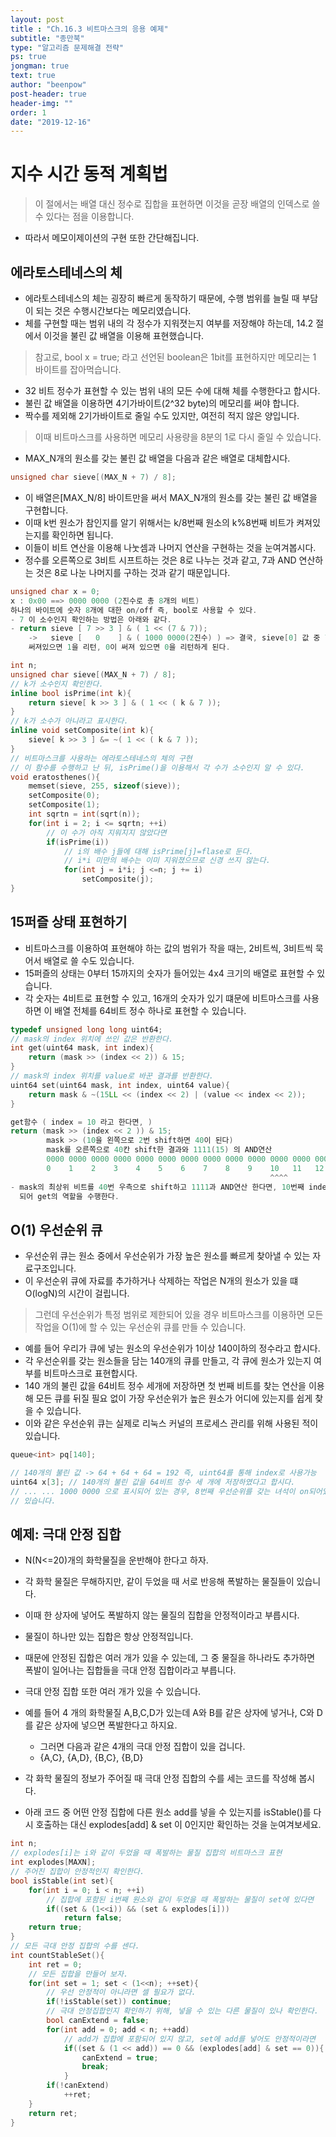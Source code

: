 ```yaml
---
layout: post
title : "Ch.16.3 비트마스크의 응용 예제"
subtitle: "종만북"
type: "알고리즘 문제해결 전략"
ps: true
jongman: true
text: true
author: "beenpow"
post-header: true
header-img: ""
order: 1
date: "2019-12-16"
---
```


# 지수 시간 동적 계획법

>  이 절에서는 배열 대신 정수로 집합을 표현하면 이것을 곧장 배열의 인덱스로 쓸 수 있다는 점을
  이용합니다.
- 따라서 메모이제이션의 구현 또한 간단해집니다.


## 에라토스테네스의 체

- 에라토스테네스의 체는 굉장히 빠르게 동작하기 때문에, 수행 범위를 늘릴 때 부담이 되는 것은
  수행시간보다는 메모리였습니다.
- 체를 구현할 때는 범위 내의 각 정수가 지워졋는지 여부를 저장해야 하는데, 14.2 절에서 이것을 불린 값
  배열을 이용해 표현했습니다.

> 참고로, bool x = true; 라고 선언된 boolean은 1bit를 표현하지만 메모리는 1 바이트를 잡아먹습니다.


- 32 비트 정수가 표현할 수 있는 범위 내의 모든 수에 대해 체를 수행한다고 합시다.
- 불린 값 배열을 이용하면 4기가바이트(2^32 byte)의 메모리를 써야 합니다.
- 짝수를 제외해 2기가바이트로 줄일 수도 있지만, 여전히 적지 않은 양입니다.

> 이때 비트마스크를 사용하면 메모리 사용량을 8분의 1로 다시 줄일 수 있습니다.


- MAX_N개의 원소를 갖는 불린 값 배열을 다음과 같은 배열로 대체합시다.

```cpp
unsigned char sieve[(MAX_N + 7) / 8];
```

- 이 배열은[MAX_N/8] 바이트만을 써서 MAX_N개의 원소를 갖는 불린 값 배열을 구현합니다.
- 이때 k번 원소가 참인지를 알기 위해서는 k/8번째 원소의 k%8번째 비트가 켜져있는지를 확인하면 됩니다.
- 이들이 비트 연산을 이용해 나눗셈과 나머지 연산을 구현하는 것을 눈여겨봅시다.
- 정수를 오른쪽으로 3비트 시프트하는 것은 8로 나누는 것과 같고, 7과 AND 연산하는 것은 8로 나눈
  나머지를 구하는 것과 같기 때문입니다.

```cpp
unsigned char x = 0;
x : 0x00 ==> 0000 0000 (2진수로 총 8개의 비트)
하나의 바이트에 숫자 8개에 대한 on/off 즉, bool로 사용할 수 있다.
- 7 이 소수인지 확인하는 방법은 아래와 같다.
- return sieve [ 7 >> 3 ] & ( 1 << (7 & 7));
    ->   sieve [   0    ] & ( 1000 0000(2진수) ) => 결국, sieve[0] 값 중 7번째에 해당하는 비트에 1이
    써져있으면 1을 리턴, 0이 써져 있으면 0을 리턴하게 된다.
```

```cpp
int n;
unsigned char sieve[(MAX_N + 7) / 8];
// k가 소수인지 확인한다.
inline bool isPrime(int k){
    return sieve[ k >> 3 ] & ( 1 << ( k & 7 ));
}
// k가 소수가 아니라고 표시한다.
inline void setComposite(int k){
    sieve[ k >> 3 ] &= ~( 1 << ( k & 7 ));
}
// 비트마스크를 사용하는 에라토스테네스의 체의 구현
// 이 함수를 수행하고 난 뒤, isPrime()을 이용해서 각 수가 소수인지 알 수 있다.
void eratosthenes(){
    memset(sieve, 255, sizeof(sieve));
    setComposite(0);
    setComposite(1);
    int sqrtn = int(sqrt(n));
    for(int i = 2; i <= sqrtn; ++i)
        // 이 수가 아직 지워지지 않았다면 
        if(isPrime(i))
            // i의 배수 j들에 대해 isPrime[j]=flase로 둔다.
            // i*i 미만의 배수는 이미 지워졌으므로 신경 쓰지 않는다.
            for(int j = i*i; j <=n; j += i)
                setComposite(j);
}
```

## 15퍼즐 상태 표현하기

- 비트마스크를 이용하여 표현해야 하는 값의 범위가 작을 때는, 2비트씩, 3비트씩 묵어서 배열로 쓸 수도 있습니다.
- 15퍼즐의 상태는 0부터 15까지의 숫자가 들어있는 4x4 크기의 배열로 표현할 수 있습니다.
- 각 숫자는 4비트로 표현할 수 있고, 16개의 숫자가 있기 떄문에 비트마스크를 사용하면 이 배열 전체를
  64비트 정수 하나로 표현할 수 있습니다.

```cpp
typedef unsigned long long uint64;
// mask의 index 위치에 쓰인 값은 반환한다.
int get(uint64 mask, int index){
    return (mask >> (index << 2)) & 15;
}
// mask의 index 위치를 value로 바꾼 결과를 반환한다.
uint64 set(uint64 mask, int index, uint64 value){
    return mask & ~(15LL << (index << 2) | (value << index << 2));
}
```

```cpp
get함수 ( index = 10 라고 한다면, ) 
return (mask >> (index << 2 )) & 15;
        mask >> (10을 왼쪽으로 2번 shift하면 40이 된다)
        mask를 오른쪽으로 40칸 shift한 결과와 1111(15) 의 AND연산
        0000 0000 0000 0000 0000 0000 0000 0000 0000 0000 0000 0000 0000 0000 0000 0000
        0    1    2    3    4    5    6    7    8    9    10   11   12   13   14   15   (번째 숫자)
                                                          ^^^^                         
- mask의 최상위 비트를 40번 우측으로 shift하고 1111과 AND연산 한다면, 10번째 index의 값을 가지게
  되어 get의 역할을 수행한다.
```

## O(1) 우선순위 큐

- 우선순위 큐는 원소 중에서 우선순위가 가장 높은 원소를 빠르게 찾아낼 수 있는 자료구조입니다.
- 이 우선순위 큐에 자료를 추가하거나 삭제하는 작업은 N개의 원소가 있을 떄 O(logN)의 시간이 걸립니다.

> 그런데 우선순위가 특정 범위로 제한되어 있을 경우 비트마스크를 이용하면 모든 작업을 O(1)에 할 수 있는 우선순위 큐를 만들 수 있습니다.
- 예를 들어 우리가 큐에 넣는 원소의 우선순위가 1이상 140이하의 정수라고 합시다.
- 각 우선순위를 갖는 원소들을 담는 140개의 큐를 만들고, 각 큐에 원소가 있는지 여부를 비트마스크로
  표현합시다.
- 140 개의 불린 값을 64비트 정수 세개에 저장하면 첫 번째 비트를 찾는 연산을 이용해 모든 큐를 뒤질
  필요 없이 가장 우선순위가 높은 원소가 어디에 있는지를 쉽게 찾을 수 있습니다.
- 이와 같은 우선순위 큐는 실제로 리눅스 커널의 프로세스 관리를 위해 사용된 적이 있습니다.

```cpp
queue<int> pq[140];

// 140개의 불린 값 -> 64 + 64 + 64 = 192 즉, uint64를 통해 index로 사용가능
uint64 x[3]; // 140개의 불린 값을 64비트 정수 세 개에 저장하였다고 합시다.
// ... ... 1000 0000 으로 표시되어 있는 경우, 8번째 우선순위를 갖는 녀석이 on되어있다고 확인할 수
// 있습니다.
```

## 예제: 극대 안정 집합 

- N(N<=20)개의 화학물질을 운반해야 한다고 하자.
- 각 화학 물질은 무해하지만, 같이 두었을 때 서로 반응해 폭발하는 물질들이 있습니다.
- 이때 한 상자에 넣어도 폭발하지 않는 물질의 집합을 안정적이라고 부릅시다.
- 물질이 하나만 있는 집합은 항상 안정적입니다.
- 때문에 안정된 집합은 여러 개가 있을 수 있는데, 그 중 물질을 하나라도 추가하면 폭발이 일어나는
  집합들을 극대 안정 집합이라고 부릅니다.
- 극대 안정 집합 또한 여러 개가 있을 수 있습니다.
- 예를 들어 4 개의 화학물질 A,B,C,D가 있는데 A와 B를 같은 상자에 넣거나, C와 D를 같은 상자에 넣으면
  폭발한다고 하지요.
    - 그러면 다음과 같은 4개의 극대 안정 집합이 있을 겁니다.
    - {A,C}, {A,D}, {B,C}, {B,D}

- 각 화학 물질의 정보가 주어질 때 극대 안정 집합의 수를 세는 코드를 작성해 봅시다.
- 아래 코드 중 어떤 안정 집합에 다른 원소 add를 넣을 수 있는지를 isStable()를 다시 호출하는 대신
  explodes[add] & set 이 0인지만 확인하는 것을 눈여겨보세요.

```cpp
int n;
// explodes[i]는 i와 같이 두었을 때 폭발하는 물질 집합의 비트마스크 표현
int explodes[MAXN];
// 주어진 집합이 안정적인지 확인한다.
bool isStable(int set){
    for(int i = 0; i < n; ++i)
        // 집합에 포함된 i번째 원소와 같이 두었을 때 폭발하는 물질이 set에 있다면
        if((set & (1<<i)) && (set & explodes[i]))
            return false;
    return true;
}
// 모든 극대 안정 집합의 수를 센다.
int countStableSet(){
    int ret = 0;
    // 모든 집합을 만들어 보자.
    for(int set = 1; set < (1<<n); ++set){
        // 우선 안정적이 아니라면 셀 필요가 없다.
        if(!isStable(set)) continue;
        // 극대 안정집합인지 확인하기 위해, 넣을 수 있는 다른 물질이 있나 확인한다.
        bool canExtend = false;
        for(int add = 0; add < n; ++add)
            // add가 집합에 포함되어 있지 않고, set에 add를 넣어도 안정적이라면
            if((set & (1 << add)) == 0 && (explodes[add] & set == 0)){
                canExtend = true;
                break;
            }
        if(!canExtend)
            ++ret;
    }
    return ret;
}
```
